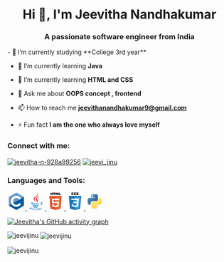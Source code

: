 <h1 align="center">Hi 👋, I'm Jeevitha Nandhakumar</h1>
<h3 align="center">A passionate software engineer from India</h3>
- 🔭 I’m currently studying **College 3rd year**

- 🌱 I’m currently learning **Java**
- 🌱 I’m currently learning **HTML and CSS**

- 💬 Ask me about **OOPS concept , frontend**

- 📫 How to reach me **jeevithanandhakumar9@gmail.com**
- ⚡ Fun fact **I am the one who always love myself**
<h3 align="left">Connect with me:</h3>
<p align="left">
<a href="https://linkedin.com/in/jeevitha-n-928a99256" target="blank"><img align="center" src="https://raw.githubusercontent.com/rahuldkjain/github-profile-readme-generator/master/src/images/icons/Social/linked-in-alt.svg" alt="jeevitha-n-928a99256" height="30" width="40" /></a>
<a href="https://instagram.com/jeevi_jinu" target="blank"><img align="center" src="https://raw.githubusercontent.com/rahuldkjain/github-profile-readme-generator/master/src/images/icons/Social/instagram.svg" alt="jeevi_jinu" height="30" width="40" /></a>
</p>

<h3 align="left">Languages and Tools:</h3>
<p align="left"> <a href="https://www.cprogramming.com/" target="_blank" rel="noreferrer"> <img src="https://raw.githubusercontent.com/devicons/devicon/master/icons/c/c-original.svg" alt="c" width="40" height="40"/> </a> 
<a href="https://www.java.com" target="_blank" rel="noreferrer"> <img src="https://raw.githubusercontent.com/devicons/devicon/master/icons/java/java-original.svg" alt="java" width="40" height="40"/> </a>
<a href="https://www.w3.org/html/" target="_blank" rel="noreferrer"> <img src="https://raw.githubusercontent.com/devicons/devicon/master/icons/html5/html5-original-wordmark.svg" alt="html5" width="40" height="40"/> </a>
<a href="https://www.w3schools.com/css/" target="_blank" rel="noreferrer"> <img src="https://raw.githubusercontent.com/devicons/devicon/master/icons/css3/css3-original-wordmark.svg" alt="css3" width="40" height="40"/> </a>
<a href="https://www.python.org" target="_blank" rel="noreferrer"> <img src="https://raw.githubusercontent.com/devicons/devicon/master/icons/python/python-original.svg" alt="python" width="40" height="40"/> </a> 


[![Jeevitha's GitHub activity graph](https://activity-graph.herokuapp.com/graph?username=Jeevijinu&&theme=xcode)](https://github.com/jeevijinu)
<p><img align="left" src="https://github-readme-stats.vercel.app/api/top-langs?username=jeevijinu&show_icons=true&locale=en&layout=compact&theme=tokyonight" alt="jeevijinu" /></p>
<p>&nbsp;<img align="center" src="https://github-readme-stats.vercel.app/api?username=jeevijinu&show_icons=true&locale=en&theme=tokyonight" alt="jeevijinu" /></p>
<p><img align="center" src="https://github-readme-streak-stats.herokuapp.com/?user=jeevijinu&&theme=tokyonight" alt="jeevijinu" /></p>
